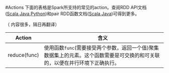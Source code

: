#Actions
下面的表格是Spark所支持的常见的action。查阅RDD API文档([Scala](https://spark.apache.org/docs/latest/api/scala/index.html#org.apache.spark.rdd.RDD),[Java](https://spark.apache.org/docs/latest/api/java/index.html?org/apache/spark/api/java/JavaRDD.html),[Python](https://spark.apache.org/docs/latest/api/python/pyspark.rdd.RDD-class.html))和pair RDD函数文档([Scala](https://spark.apache.org/docs/latest/api/scala/index.html#org.apache.spark.rdd.PairRDDFunctions),[Java](https://spark.apache.org/docs/latest/api/java/index.html?org/apache/spark/api/java/JavaPairRDD.html))可得到更多。

（ 内容很多，隔日再翻译）


Action      |     含义
---------   |    ---------
reduce(func)|    使用函数`func`(需要接受两个参数，返回一个值)聚集数据集上的元素。这个函数需要是可交换的和可关联的，以便在并行环境下正确执行。